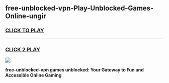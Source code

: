 
## free-unblocked-vpn-Play-Unblocked-Games-Online-ungir
<h3>
<a href="https://premium76.site?title=free-unblocked-vpn&ref=25A">CLICK TO PLAY</a></h3>
<hr>

<h3>
<a href="https://premium76.site?title=free-unblocked-vpn&ref=25A">CLICK 2 PLAY</a>
  
</h3>

<a href="https://premium76.site?title=free-unblocked-vpn&ref=25A"><img src="https://clearcache.store/games.png"></a>


**free-unblocked-vpn games unblocked: Your Gateway to Fun and Accessible Online Gaming**
